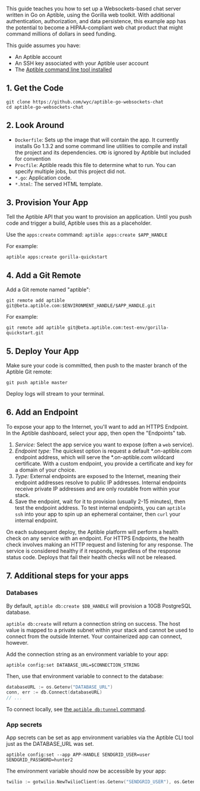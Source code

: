 This guide teaches you how to set up a Websockets-based chat server written in Go on Aptible, using the Gorilla web toolkit.  With additional authentication, authorization, and data persistence, this example app has the potential to become a HIPAA-compliant web chat product that might command millions of dollars in seed funding.

This guide assumes you have:

- An Aptible account
- An SSH key associated with your Aptible user account
- The [Aptible command line tool installed](/support/topics/cli/how-to-install-cli)

## 1. Get the Code

```
git clone https://github.com/wyc/aptible-go-websockets-chat
cd aptible-go-websockets-chat
```

## 2. Look Around

- `Dockerfile`: Sets up the image that will contain the app. It currently installs Go 1.3.2 and some command line utilities to compile and install the project and its dependencies.
`CMD` is ignored by Aptible but included for convention
- `Procfile`: Aptible reads this file to determine what to run. You can specify
multiple jobs, but this project did not.
- `*.go`: Application code.
- `*.html`: The served HTML template.

## 3. Provision Your App

Tell the Aptible API that you want to provision an application. Until you push code and trigger a build, Aptible uses this as a placeholder.

Use the `apps:create` command: `aptible apps:create $APP_HANDLE`

For example:

    aptible apps:create gorilla-quickstart

## 4. Add a Git Remote

Add a Git remote named "aptible":

    git remote add aptible git@beta.aptible.com:$ENVIRONMENT_HANDLE/$APP_HANDLE.git

For example:

    git remote add aptible git@beta.aptible.com:test-env/gorilla-quickstart.git

## 5. Deploy Your App

Make sure your code is committed, then push to the master branch of the Aptible Git remote:

    git push aptible master

Deploy logs will stream to your terminal.

## 6. Add an Endpoint

To expose your app to the Internet, you'll want to add an HTTPS Endpoint. In the Aptible dashboard, select your app, then open the "Endpoints" tab.

1. *Service:* Select the app service you want to expose (often a `web` service).
2. *Endpoint type:* The quickest option is request a default *.on-aptible.com endpoint address, which will serve the *.on-aptible.com wildcard certificate. With a custom endpoint, you provide a certificate and key for a domain of your choice.
3. *Type:* External endpoints are exposed to the Internet, meaning their endpoint addresses resolve to public IP addresses. Internal endpoints receive private IP addresses and are only routable from within your stack.
4. Save the endpoint, wait for it to provision (usually 2-15 minutes), then test the endpoint address. To test internal endpoints, you can `aptible ssh`
 into your app to spin up an ephemeral container, then `curl` your internal endpoint.

On each subsequent deploy, the Aptible platform will perform a health check on any service with an endpoint. For HTTPS Endpoints, the health check involves making an HTTP request and listening for any response. The service is considered healthy if it responds, regardless of the response status code. Deploys that fail their health checks will not be released.

## 7. Additional steps for your apps

### Databases

By default, `aptible db:create $DB_HANDLE` will provision a 10GB PostgreSQL database.

`aptible db:create` will return a connection string on success. The host value is mapped to a private subnet within your stack and cannot be used to connect from the outside Internet. Your containerized app can connect, however.

Add the connection string as an environment variable to your app:

    aptible config:set DATABASE_URL=$CONNECTION_STRING

Then, use that environment variable to connect to the database:

```go
databaseURL := os.Getenv("DATABASE_URL")
conn, err := db.Connect(databaseURL)
// ...
```
To connect locally, see [the `aptible db:tunnel` command](/support/topics/cli/how-to-connect-to-database-from-outside/).

### App secrets

App secrets can be set as app environment variables via the Aptible CLI tool just as the DATABASE_URL was set.

    aptible config:set --app APP-HANDLE SENDGRID_USER=user SENDGRID_PASSWORD=hunter2

The environment variable should now be accessible by your app:

```go
twilio := gotwilio.NewTwilioClient(os.Getenv("SENDGRID_USER"), os.Getenv("SENDGRID_PASSWORD"))
```
